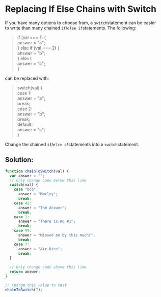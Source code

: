 # Replacing If Else Chains with Switch

If you have many options to choose from, a `switch`statement can be easier to write than many chained `if`/`else if`statements. The following:

> if \(val === 1\) {  
>   answer = "a";  
> } else if \(val === 2\) {  
>   answer = "b";  
> } else {  
>   answer = "c";  
> }

can be replaced with:

> switch\(val\) {  
>   case 1:  
>     answer = "a";  
>     break;  
>   case 2:  
>     answer = "b";  
>     break;  
>   default:  
>     answer = "c";  
> }

Change the chained `if`/`else if`statements into a `switch`statement.

## Solution:

```javascript
function chainToSwitch(val) {
  var answer = "";
  // Only change code below this line
  switch(val) {
    case "bob":
      answer = "Marley";
      break;
    case 42:
      answer = "The Answer";
      break;
    case 1:
      answer = "There is no #1";
      break;
    case 99:
      answer = "Missed me by this much!";
      break;
    case 7:
      answer = "Ate Nine";
      break;
  }
  
  // Only change code above this line  
  return answer;  
}

// Change this value to test
chainToSwitch(7);
```

